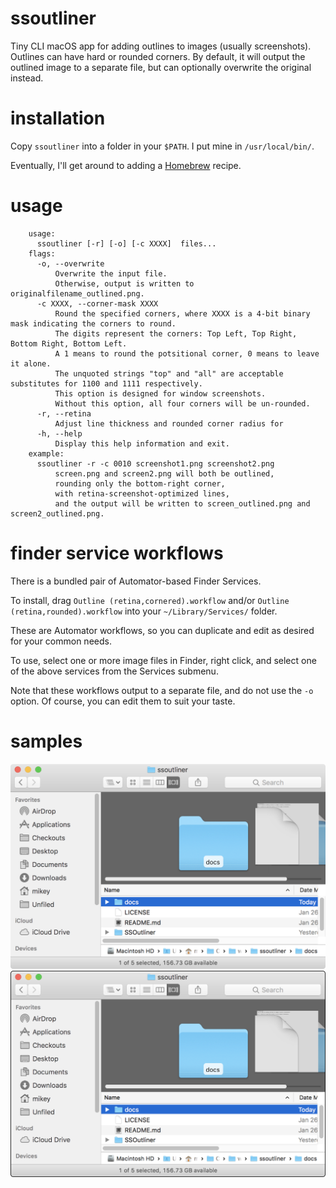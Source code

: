 # ssoutliner
Tiny CLI macOS app for adding outlines to images (usually screenshots). Outlines can have hard or rounded corners. By default, it will output the outlined image to a separate file, but can optionally overwrite the original instead.

# installation

Copy `ssoutliner` into a folder in your `$PATH`. I put mine in `/usr/local/bin/`.

Eventually, I'll get around to adding a [Homebrew](https://brew.sh) recipe.

# usage
```
    usage:
      ssoutliner [-r] [-o] [-c XXXX]  files...
    flags:
      -o, --overwrite
          Overwrite the input file.
          Otherwise, output is written to originalfilename_outlined.png.
      -c XXXX, --corner-mask XXXX
          Round the specified corners, where XXXX is a 4-bit binary mask indicating the corners to round.
          The digits represent the corners: Top Left, Top Right, Bottom Right, Bottom Left.
          A 1 means to round the potsitional corner, 0 means to leave it alone.
          The unquoted strings "top" and "all" are acceptable substitutes for 1100 and 1111 respectively.
          This option is designed for window screenshots.
          Without this option, all four corners will be un-rounded.
      -r, --retina
          Adjust line thickness and rounded corner radius for
      -h, --help
          Display this help information and exit.
    example:
      ssoutliner -r -c 0010 screenshot1.png screenshot2.png
          screen.png and screen2.png will both be outlined,
          rounding only the bottom-right corner,
          with retina-screenshot-optimized lines,
          and the output will be written to screen_outlined.png and screen2_outlined.png.
```

# finder service workflows

There is a bundled pair of Automator-based Finder Services.

To install, drag `Outline (retina,cornered).workflow` and/or `Outline (retina,rounded).workflow` into your `~/Library/Services/` folder.

These are Automator workflows, so you can duplicate and edit as desired for your common needs.

To use, select one or more image files in Finder, right click, and select one of the above services from the Services submenu.

Note that these workflows output to a separate file, and do not use the `-o` option. Of course, you can edit them to suit your taste.

# samples

![Screenshot Without Outline](docs/Screenshot.png)
![Screenshot With Rounded-corner Outline](docs/Screenshot_ssoutlined.png)
